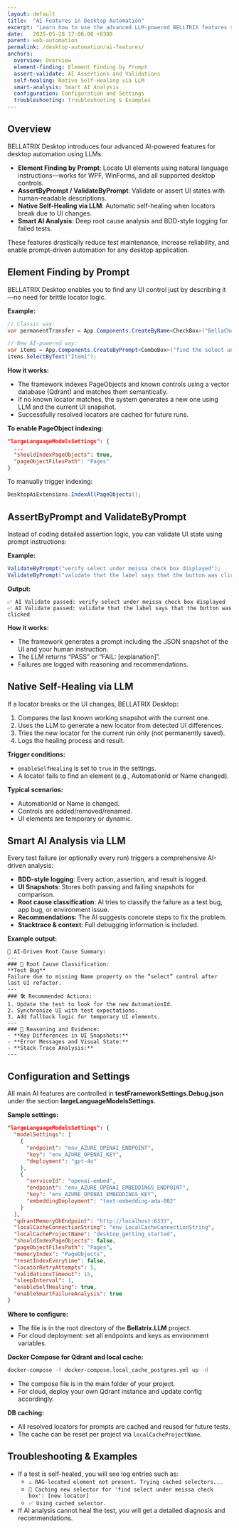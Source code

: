 ```yaml
---
layout: default
title:  "AI Features in Desktop Automation"
excerpt: "Learn how to use the advanced LLM-powered BELLTRIX features such as element finding by prompt, assertions, self-healing, and smart failure analysis."
date:   2025-05-28 17:00:00 +0300
parent: web-automation
permalink: /desktop-automation/ai-features/  
anchors:  
  overview: Overview  
  element-finding: Element Finding by Prompt  
  assert-validate: AI Assertions and Validations  
  self-healing: Native Self-Healing via LLM  
  smart-analysis: Smart AI Analysis  
  configuration: Configuration and Settings  
  troubleshooting: Troubleshooting & Examples  
---
```


Overview
--------
BELLATRIX Desktop introduces four advanced AI-powered features for desktop automation using LLMs:

- **Element Finding by Prompt**: Locate UI elements using natural language instructions—works for WPF, WinForms, and all supported desktop controls.
- **AssertByPrompt / ValidateByPrompt**: Validate or assert UI states with human-readable descriptions.
- **Native Self-Healing via LLM**: Automatic self-healing when locators break due to UI changes.
- **Smart AI Analysis**: Deep root cause analysis and BDD-style logging for failed tests.

These features drastically reduce test maintenance, increase reliability, and enable prompt-driven automation for any desktop application.

Element Finding by Prompt
--------
BELLATRIX Desktop enables you to find any UI control just by describing it—no need for brittle locator logic.

**Example:**
```csharp
// Classic way:
var permanentTransfer = App.Components.CreateByName<CheckBox>("BellaCheckBox");

// New AI-powered way:
var items = App.Components.CreateByPrompt<ComboBox>("find the select under meissa check box");
items.SelectByText("Item1");
```

**How it works:**
- The framework indexes PageObjects and known controls using a vector database (Qdrant) and matches them semantically.
- If no known locator matches, the system generates a new one using LLM and the current UI snapshot.
- Successfully resolved locators are cached for future runs.

**To enable PageObject indexing:**
```json
"largeLanguageModelsSettings": {
  ...
  "shouldIndexPageObjects": true,
  "pageObjectFilesPath": "Pages"
}
```

To manually trigger indexing:
```csharp
DesktopAiExtensions.IndexAllPageObjects();
```

AssertByPrompt and ValidateByPrompt
--------
Instead of coding detailed assertion logic, you can validate UI state using prompt instructions:

**Example:**
```csharp
ValidateByPrompt("verify select under meissa check box displayed");
ValidateByPrompt("validate that the label says that the button was clicked");
```

**Output:**
```
✅ AI Validate passed: verify select under meissa check box displayed
✅ AI Validate passed: validate that the label says that the button was clicked
```

**How it works:**
- The framework generates a prompt including the JSON snapshot of the UI and your human instruction.
- The LLM returns “PASS” or “FAIL: [explanation]”.
- Failures are logged with reasoning and recommendations.

Native Self-Healing via LLM
--------
If a locator breaks or the UI changes, BELLATRIX Desktop:

1. Compares the last known working snapshot with the current one.
2. Uses the LLM to generate a new locator from detected UI differences.
3. Tries the new locator for the current run only (not permanently saved).
4. Logs the healing process and result.


**Trigger conditions:**
- `enableSelfHealing` is set to `true` in the settings.
- A locator fails to find an element (e.g., AutomationId or Name changed).


**Typical scenarios:**
- AutomationId or Name is changed.
- Controls are added/removed/renamed.
- UI elements are temporary or dynamic.

Smart AI Analysis via LLM
--------
Every test failure (or optionally every run) triggers a comprehensive AI-driven analysis:

- **BDD-style logging**: Every action, assertion, and result is logged.
- **UI Snapshots**: Stores both passing and failing snapshots for comparison.
- **Root cause classification**: AI tries to classify the failure as a test bug, app bug, or environment issue.
- **Recommendations**: The AI suggests concrete steps to fix the problem.
- **Stacktrace & context**: Full debugging information is included.

**Example output:**
```
🧠 AI-Driven Root Cause Summary:
---
### 🧠 Root Cause Classification:  
**Test Bug**  
Failure due to missing Name property on the “select” control after last UI refactor.
---
### 🛠 Recommended Actions:  
1. Update the test to look for the new AutomationId.
2. Synchronize UI with test expectations.
3. Add fallback logic for temporary UI elements.
---
### 🧩 Reasoning and Evidence:  
- **Key Differences in UI Snapshots:**  
- **Error Messages and Visual State:**  
- **Stack Trace Analysis:**  
---
```

Configuration and Settings
--------
All main AI features are controlled in **testFrameworkSettings.Debug.json** under the section **largeLanguageModelsSettings**.

**Sample settings:**
```json
"largeLanguageModelsSettings": {
  "modelSettings": [
    {
      "endpoint": "env_AZURE_OPENAI_ENDPOINT",
      "key": "env_AZURE_OPENAI_KEY",
      "deployment": "gpt-4o"
    },
    {
      "serviceId": "openai-embed",
      "endpoint": "env_AZURE_OPENAI_EMBEDDINGS_ENDPOINT",
      "key": "env_AZURE_OPENAI_EMBEDDINGS_KEY",
      "embeddingDeployment": "text-embedding-ada-002"
    }
  ],
  "qdrantMemoryDbEndpoint": "http://localhost:6333",
  "localCacheConnectionString": "env_LocalCacheConnectionString",
  "localCacheProjectName": "desktop_getting_started",
  "shouldIndexPageObjects": false,
  "pageObjectFilesPath": "Pages",
  "memoryIndex": "PageObjects",
  "resetIndexEverytime": false,
  "locatorRetryAttempts": 5,
  "validationsTimeout": 15,
  "sleepInterval": 1,
  "enableSelfHealing": true,
  "enableSmartFailureAnalysis": true
}
```

**Where to configure:**
- The file is in the root directory of the **Bellatrix.LLM** project.
- For cloud deployment: set all endpoints and keys as environment variables.

**Docker Compose for Qdrant and local cache:**
```bash
docker-compose -f docker-compose.local_cache_postgres.yml up -d
```

- The compose file is in the main folder of your project.
- For cloud, deploy your own Qdrant instance and update config accordingly.

**DB caching:**
- All resolved locators for prompts are cached and reused for future tests.
- The cache can be reset per project via `localCacheProjectName`.

Troubleshooting & Examples
--------
- If a test is self-healed, you will see log entries such as:
  - `⚠️ RAG-located element not present. Trying cached selectors...`
  - `🧠 Caching new selector for 'find select under meissa check box': [new locator]`
  - `✅ Using cached selector.`
- If AI analysis cannot heal the test, you will get a detailed diagnosis and recommendations.
